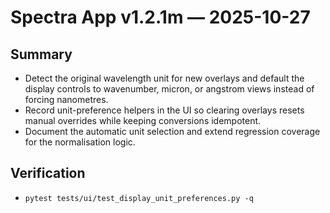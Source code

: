 # Spectra App v1.2.1m — 2025-10-27

## Summary
- Detect the original wavelength unit for new overlays and default the display controls to wavenumber, micron, or angstrom views instead of forcing nanometres.
- Record unit-preference helpers in the UI so clearing overlays resets manual overrides while keeping conversions idempotent.
- Document the automatic unit selection and extend regression coverage for the normalisation logic.

## Verification
- `pytest tests/ui/test_display_unit_preferences.py -q`
